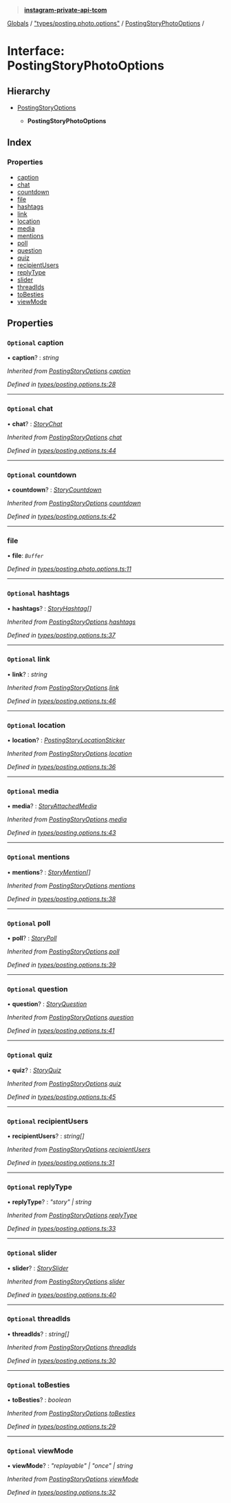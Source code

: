 > **[instagram-private-api-tcom](../README.md)**

[Globals](../README.md) / ["types/posting.photo.options"](../modules/_types_posting_photo_options_.md) / [PostingStoryPhotoOptions](_types_posting_photo_options_.postingstoryphotooptions.md) /

# Interface: PostingStoryPhotoOptions

## Hierarchy

* [PostingStoryOptions](_types_posting_options_.postingstoryoptions.md)

  * **PostingStoryPhotoOptions**

## Index

### Properties

* [caption](_types_posting_photo_options_.postingstoryphotooptions.md#optional-caption)
* [chat](_types_posting_photo_options_.postingstoryphotooptions.md#optional-chat)
* [countdown](_types_posting_photo_options_.postingstoryphotooptions.md#optional-countdown)
* [file](_types_posting_photo_options_.postingstoryphotooptions.md#file)
* [hashtags](_types_posting_photo_options_.postingstoryphotooptions.md#optional-hashtags)
* [link](_types_posting_photo_options_.postingstoryphotooptions.md#optional-link)
* [location](_types_posting_photo_options_.postingstoryphotooptions.md#optional-location)
* [media](_types_posting_photo_options_.postingstoryphotooptions.md#optional-media)
* [mentions](_types_posting_photo_options_.postingstoryphotooptions.md#optional-mentions)
* [poll](_types_posting_photo_options_.postingstoryphotooptions.md#optional-poll)
* [question](_types_posting_photo_options_.postingstoryphotooptions.md#optional-question)
* [quiz](_types_posting_photo_options_.postingstoryphotooptions.md#optional-quiz)
* [recipientUsers](_types_posting_photo_options_.postingstoryphotooptions.md#optional-recipientusers)
* [replyType](_types_posting_photo_options_.postingstoryphotooptions.md#optional-replytype)
* [slider](_types_posting_photo_options_.postingstoryphotooptions.md#optional-slider)
* [threadIds](_types_posting_photo_options_.postingstoryphotooptions.md#optional-threadids)
* [toBesties](_types_posting_photo_options_.postingstoryphotooptions.md#optional-tobesties)
* [viewMode](_types_posting_photo_options_.postingstoryphotooptions.md#optional-viewmode)

## Properties

### `Optional` caption

• **caption**? : *string*

*Inherited from [PostingStoryOptions](_types_posting_options_.postingstoryoptions.md).[caption](_types_posting_options_.postingstoryoptions.md#optional-caption)*

*Defined in [types/posting.options.ts:28](https://github.com/cuonglnhust/instagram-private-api-tcom/blob/3e16058/src/types/posting.options.ts#L28)*

___

### `Optional` chat

• **chat**? : *[StoryChat](_types_media_configure_story_options_.storychat.md)*

*Inherited from [PostingStoryOptions](_types_posting_options_.postingstoryoptions.md).[chat](_types_posting_options_.postingstoryoptions.md#optional-chat)*

*Defined in [types/posting.options.ts:44](https://github.com/cuonglnhust/instagram-private-api-tcom/blob/3e16058/src/types/posting.options.ts#L44)*

___

### `Optional` countdown

• **countdown**? : *[StoryCountdown](_types_media_configure_story_options_.storycountdown.md)*

*Inherited from [PostingStoryOptions](_types_posting_options_.postingstoryoptions.md).[countdown](_types_posting_options_.postingstoryoptions.md#optional-countdown)*

*Defined in [types/posting.options.ts:42](https://github.com/cuonglnhust/instagram-private-api-tcom/blob/3e16058/src/types/posting.options.ts#L42)*

___

###  file

• **file**: *`Buffer`*

*Defined in [types/posting.photo.options.ts:11](https://github.com/cuonglnhust/instagram-private-api-tcom/blob/3e16058/src/types/posting.photo.options.ts#L11)*

___

### `Optional` hashtags

• **hashtags**? : *[StoryHashtag](_types_media_configure_story_options_.storyhashtag.md)[]*

*Inherited from [PostingStoryOptions](_types_posting_options_.postingstoryoptions.md).[hashtags](_types_posting_options_.postingstoryoptions.md#optional-hashtags)*

*Defined in [types/posting.options.ts:37](https://github.com/cuonglnhust/instagram-private-api-tcom/blob/3e16058/src/types/posting.options.ts#L37)*

___

### `Optional` link

• **link**? : *string*

*Inherited from [PostingStoryOptions](_types_posting_options_.postingstoryoptions.md).[link](_types_posting_options_.postingstoryoptions.md#optional-link)*

*Defined in [types/posting.options.ts:46](https://github.com/cuonglnhust/instagram-private-api-tcom/blob/3e16058/src/types/posting.options.ts#L46)*

___

### `Optional` location

• **location**? : *[PostingStoryLocationSticker](_types_posting_options_.postingstorylocationsticker.md)*

*Inherited from [PostingStoryOptions](_types_posting_options_.postingstoryoptions.md).[location](_types_posting_options_.postingstoryoptions.md#optional-location)*

*Defined in [types/posting.options.ts:36](https://github.com/cuonglnhust/instagram-private-api-tcom/blob/3e16058/src/types/posting.options.ts#L36)*

___

### `Optional` media

• **media**? : *[StoryAttachedMedia](_types_media_configure_story_options_.storyattachedmedia.md)*

*Inherited from [PostingStoryOptions](_types_posting_options_.postingstoryoptions.md).[media](_types_posting_options_.postingstoryoptions.md#optional-media)*

*Defined in [types/posting.options.ts:43](https://github.com/cuonglnhust/instagram-private-api-tcom/blob/3e16058/src/types/posting.options.ts#L43)*

___

### `Optional` mentions

• **mentions**? : *[StoryMention](_types_media_configure_story_options_.storymention.md)[]*

*Inherited from [PostingStoryOptions](_types_posting_options_.postingstoryoptions.md).[mentions](_types_posting_options_.postingstoryoptions.md#optional-mentions)*

*Defined in [types/posting.options.ts:38](https://github.com/cuonglnhust/instagram-private-api-tcom/blob/3e16058/src/types/posting.options.ts#L38)*

___

### `Optional` poll

• **poll**? : *[StoryPoll](_types_media_configure_story_options_.storypoll.md)*

*Inherited from [PostingStoryOptions](_types_posting_options_.postingstoryoptions.md).[poll](_types_posting_options_.postingstoryoptions.md#optional-poll)*

*Defined in [types/posting.options.ts:39](https://github.com/cuonglnhust/instagram-private-api-tcom/blob/3e16058/src/types/posting.options.ts#L39)*

___

### `Optional` question

• **question**? : *[StoryQuestion](_types_media_configure_story_options_.storyquestion.md)*

*Inherited from [PostingStoryOptions](_types_posting_options_.postingstoryoptions.md).[question](_types_posting_options_.postingstoryoptions.md#optional-question)*

*Defined in [types/posting.options.ts:41](https://github.com/cuonglnhust/instagram-private-api-tcom/blob/3e16058/src/types/posting.options.ts#L41)*

___

### `Optional` quiz

• **quiz**? : *[StoryQuiz](_types_media_configure_story_options_.storyquiz.md)*

*Inherited from [PostingStoryOptions](_types_posting_options_.postingstoryoptions.md).[quiz](_types_posting_options_.postingstoryoptions.md#optional-quiz)*

*Defined in [types/posting.options.ts:45](https://github.com/cuonglnhust/instagram-private-api-tcom/blob/3e16058/src/types/posting.options.ts#L45)*

___

### `Optional` recipientUsers

• **recipientUsers**? : *string[]*

*Inherited from [PostingStoryOptions](_types_posting_options_.postingstoryoptions.md).[recipientUsers](_types_posting_options_.postingstoryoptions.md#optional-recipientusers)*

*Defined in [types/posting.options.ts:31](https://github.com/cuonglnhust/instagram-private-api-tcom/blob/3e16058/src/types/posting.options.ts#L31)*

___

### `Optional` replyType

• **replyType**? : *"story" | string*

*Inherited from [PostingStoryOptions](_types_posting_options_.postingstoryoptions.md).[replyType](_types_posting_options_.postingstoryoptions.md#optional-replytype)*

*Defined in [types/posting.options.ts:33](https://github.com/cuonglnhust/instagram-private-api-tcom/blob/3e16058/src/types/posting.options.ts#L33)*

___

### `Optional` slider

• **slider**? : *[StorySlider](_types_media_configure_story_options_.storyslider.md)*

*Inherited from [PostingStoryOptions](_types_posting_options_.postingstoryoptions.md).[slider](_types_posting_options_.postingstoryoptions.md#optional-slider)*

*Defined in [types/posting.options.ts:40](https://github.com/cuonglnhust/instagram-private-api-tcom/blob/3e16058/src/types/posting.options.ts#L40)*

___

### `Optional` threadIds

• **threadIds**? : *string[]*

*Inherited from [PostingStoryOptions](_types_posting_options_.postingstoryoptions.md).[threadIds](_types_posting_options_.postingstoryoptions.md#optional-threadids)*

*Defined in [types/posting.options.ts:30](https://github.com/cuonglnhust/instagram-private-api-tcom/blob/3e16058/src/types/posting.options.ts#L30)*

___

### `Optional` toBesties

• **toBesties**? : *boolean*

*Inherited from [PostingStoryOptions](_types_posting_options_.postingstoryoptions.md).[toBesties](_types_posting_options_.postingstoryoptions.md#optional-tobesties)*

*Defined in [types/posting.options.ts:29](https://github.com/cuonglnhust/instagram-private-api-tcom/blob/3e16058/src/types/posting.options.ts#L29)*

___

### `Optional` viewMode

• **viewMode**? : *"replayable" | "once" | string*

*Inherited from [PostingStoryOptions](_types_posting_options_.postingstoryoptions.md).[viewMode](_types_posting_options_.postingstoryoptions.md#optional-viewmode)*

*Defined in [types/posting.options.ts:32](https://github.com/cuonglnhust/instagram-private-api-tcom/blob/3e16058/src/types/posting.options.ts#L32)*